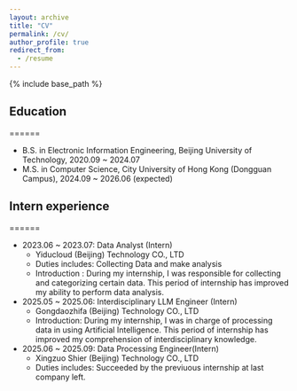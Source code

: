 ```yaml
---
layout: archive
title: "CV"
permalink: /cv/
author_profile: true
redirect_from:
  - /resume
---
```


{% include base_path %}

## Education
======
* B.S. in Electronic Information Engineering, Beijing University of Technology, 2020.09 ~ 2024.07
* M.S. in Computer Science, City University of Hong Kong (Dongguan Campus), 2024.09 ~ 2026.06 (expected)

## Intern experience
======
* 2023.06 ~ 2023.07: Data Analyst (Intern) 
  * Yiducloud (Beijing) Technology  CO., LTD
  * Duties includes: Collecting Data and make analysis
  * Introduction : During my internship, I was responsible for collecting and categorizing certain data. This period of internship has improved my ability to perform data analysis.
* 2025.05 ~ 2025.06: Interdisciplinary LLM Engineer (Intern)
  * Gongdaozhifa (Beijing) Technology  CO., LTD
  * Introduction: During my internship, I was in charge of processing data in using Artificial Intelligence. This period of internship has improved my comprehension of interdisciplinary knowledge. 
* 2025.06 ~ 2025.09: Data Processing Engineer(Intern)
  * Xingzuo Shier (Beijing) Technology  CO., LTD
  * Duties includes: Succeeded by the previuous internship at last company left.